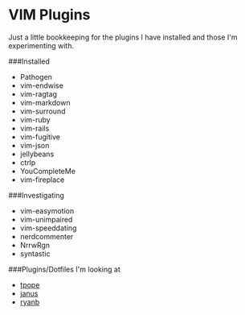 VIM Plugins
===========

Just a little bookkeeping for the plugins I have installed and those I'm experimenting with.

###Installed

* Pathogen
* vim-endwise
* vim-ragtag
* vim-markdown
* vim-surround
* vim-ruby
* vim-rails
* vim-fugitive
* vim-json
* jellybeans
* ctrlp
* YouCompleteMe
* vim-fireplace

###Investigating

* vim-easymotion
* vim-unimpaired
* vim-speeddating
* nerdcommenter
* NrrwRgn
* syntastic

###Plugins/Dotfiles I'm looking at

* [tpope](https://github.com/tpope/tpope)
* [janus](https://github.com/carlhuda/janus)
* [ryanb](https://github.com/ryanb/dotfiles)
